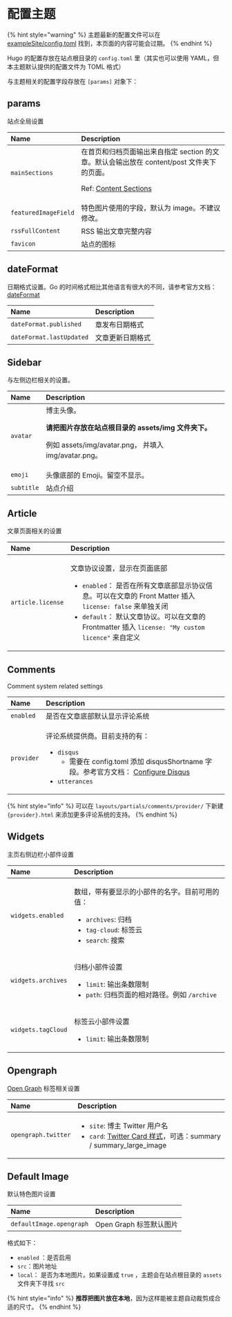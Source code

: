 # 配置主题

{% hint style="warning" %}
 主题最新的配置文件可以在 [exampleSite/config.toml](https://github.com/CaiJimmy/hugo-theme-stack/blob/master/exampleSite/config.toml) 找到，本页面的内容可能会过期。
{% endhint %}

Hugo 的配置存放在站点根目录的 `config.toml` 里（其实也可以使用 YAML，但本主题默认提供的配置文件为 TOML 格式）

与主题相关的配置字段存放在 `[params]` 对象下：

## params

站点全局设置

| Name | Description |
| :--- | :---------- |
| `mainSections` | 在首页和归档页面输出来自指定 section 的文章。默认会输出放在 content/post 文件夹下的页面。 <p></p><p>Ref: <a href="https://gohugo.io/content-management/sections/">Content Sections</a> |
| `featuredImageField` | 特色图片使用的字段，默认为 image。不建议修改。 |
| `rssFullContent` | RSS 输出文章完整内容 |
| `favicon` | 站点的图标 |

## dateFormat

日期格式设置。Go 的时间格式相比其他语言有很大的不同，请参考官方文档：[dateFormat](https://gohugo.io/functions/dateformat/)

| Name | Description |
| :--- | :---------- |
| `dateFormat.published` | 章发布日期格式 |
| `dateFormat.lastUpdated` | 文章更新日期格式 |

## Sidebar

与左侧边栏相关的设置。

| Name | Description |
| :--- | :---------- |
| `avatar` | 博主头像。<p>**请把图片存放在站点根目录的 assets/img 文件夹下。**</p><p>例如 assets/img/avatar.png， 并填入 img/avatar.png。</p> |
| `emoji` | 头像底部的 Emoji。留空不显示。 |
| `subtitle` | 站点介绍

## Article

文章页面相关的设置

<table>
  <thead>
    <tr>
      <th style="text-align:left">Name</th>
      <th style="text-align:left">Description</th>
    </tr>
  </thead>
  <tbody>
    <tr>
      <td style="text-align:left"><code>article.license</code>
      </td>
      <td style="text-align:left">
        <p>&#x6587;&#x7AE0;&#x534F;&#x8BAE;&#x8BBE;&#x7F6E;&#xFF0C;&#x663E;&#x793A;&#x5728;&#x9875;&#x9762;&#x5E95;&#x90E8;</p>
        <p></p>
        <ul>
          <li><code>enabled</code>&#xFF1A; &#x662F;&#x5426;&#x5728;&#x6240;&#x6709;&#x6587;&#x7AE0;&#x5E95;&#x90E8;&#x663E;&#x793A;&#x534F;&#x8BAE;&#x4FE1;&#x606F;&#x3002;&#x53EF;&#x4EE5;&#x5728;&#x6587;&#x7AE0;&#x7684;
            Front Matter &#x63D2;&#x5165; <code>license: false</code> &#x6765;&#x5355;&#x72EC;&#x5173;&#x95ED;</li>
          <li><code>default</code>&#xFF1A; &#x9ED8;&#x8BA4;&#x6587;&#x7AE0;&#x534F;&#x8BAE;&#x3002;&#x53EF;&#x4EE5;&#x5728;&#x6587;&#x7AE0;&#x7684;
            Frontmatter &#x63D2;&#x5165; <code>license: &quot;My custom licence&quot;</code> &#x6765;&#x81EA;&#x5B9A;&#x4E49;</li>
        </ul>
      </td>
    </tr>
  </tbody>
</table>

## Comments

Comment system related settings

<table>
  <thead>
    <tr>
      <th style="text-align:left">Name</th>
      <th style="text-align:left">Description</th>
    </tr>
  </thead>
  <tbody>
    <tr>
      <td style="text-align:left"><code>enabled</code>
      </td>
      <td style="text-align:left">&#x662F;&#x5426;&#x5728;&#x6587;&#x7AE0;&#x5E95;&#x90E8;&#x9ED8;&#x8BA4;&#x663E;&#x793A;&#x8BC4;&#x8BBA;&#x7CFB;&#x7EDF;</td>
    </tr>
    <tr>
      <td style="text-align:left"><code>provider</code>
      </td>
      <td style="text-align:left">
        <p>&#x8BC4;&#x8BBA;&#x7CFB;&#x7EDF;&#x63D0;&#x4F9B;&#x5546;&#x3002;&#x76EE;&#x524D;&#x652F;&#x6301;&#x7684;&#x6709;&#xFF1A;</p>
        <ul>
          <li><code>disqus</code>
            <ul>
              <li>&#x9700;&#x8981;&#x5728; config.toml &#x6DFB;&#x52A0; disqusShortname
                &#x5B57;&#x6BB5;&#x3002;&#x53C2;&#x8003;&#x5B98;&#x65B9;&#x6587;&#x6863;&#xFF1A;
                <a
                href="https://gohugo.io/content-management/comments/#configure-disqus">Configure Disqus</a>
              </li>
            </ul>
          </li>
          <li><code>utterances</code>
          </li>
        </ul>
      </td>
    </tr>
  </tbody>
</table>

{% hint style="info" %}
可以在 `layouts/partials/comments/provider/` 下新建 `{provider}.html` 来添加更多评论系统的支持。
{% endhint %}

## **Widgets**

主页右侧边栏小部件设置

<table>
  <thead>
    <tr>
      <th style="text-align:left">Name</th>
      <th style="text-align:left">Description</th>
    </tr>
  </thead>
  <tbody>
    <tr>
      <td style="text-align:left"><code>widgets.enabled</code>
      </td>
      <td style="text-align:left">
        <p>&#x6570;&#x7EC4;&#xFF0C;&#x5E26;&#x6709;&#x8981;&#x663E;&#x793A;&#x7684;&#x5C0F;&#x90E8;&#x4EF6;&#x7684;&#x540D;&#x5B57;&#x3002;&#x76EE;&#x524D;&#x53EF;&#x7528;&#x7684;&#x503C;&#xFF1A;</p>
        <ul>
          <li><code>archives</code>: &#x5F52;&#x6863;</li>
          <li><code>tag-cloud</code>: &#x6807;&#x7B7E;&#x4E91;</li>
          <li><code>search</code>: &#x641C;&#x7D22;</li>
        </ul>
      </td>
    </tr>
    <tr>
      <td style="text-align:left"><code>widgets.archives</code>
      </td>
      <td style="text-align:left">
        <p>&#x5F52;&#x6863;&#x5C0F;&#x90E8;&#x4EF6;&#x8BBE;&#x7F6E;</p>
        <ul>
          <li><code>limit</code>: &#x8F93;&#x51FA;&#x6761;&#x6570;&#x9650;&#x5236;</li>
          <li><code>path</code>: &#x5F52;&#x6863;&#x9875;&#x9762;&#x7684;&#x76F8;&#x5BF9;&#x8DEF;&#x5F84;&#x3002;&#x4F8B;&#x5982; <code>/archive</code>
          </li>
        </ul>
      </td>
    </tr>
    <tr>
      <td style="text-align:left"><code>widgets.tagCloud</code>
      </td>
      <td style="text-align:left">
        <p>&#x6807;&#x7B7E;&#x4E91;&#x5C0F;&#x90E8;&#x4EF6;&#x8BBE;&#x7F6E;</p>
        <ul>
          <li><code>limit</code>: &#x8F93;&#x51FA;&#x6761;&#x6570;&#x9650;&#x5236;</li>
        </ul>
      </td>
    </tr>
  </tbody>
</table>

## Opengraph

 [Open Graph](https://ogp.me/) 标签相关设置

<table>
  <thead>
    <tr>
      <th style="text-align:left">Name</th>
      <th style="text-align:left">Description</th>
    </tr>
  </thead>
  <tbody>
    <tr>
      <td style="text-align:left"><code>opengraph.twitter</code>
      </td>
      <td style="text-align:left">
        <p></p>
        <ul>
          <li><code>site</code>: &#x535A;&#x4E3B; Twitter &#x7528;&#x6237;&#x540D;</li>
          <li><code>card</code>: <a href="https://developer.twitter.com/en/docs/twitter-for-websites/cards/overview/abouts-cards">Twitter Card &#x6837;&#x5F0F;</a>&#xFF0C;&#x53EF;&#x9009;&#xFF1A;summary
            / summary_large_image</li>
        </ul>
      </td>
    </tr>
  </tbody>
</table>

## Default Image

默认特色图片设置

| Name | Description |
| :--- | :--- |
| `defaultImage.opengraph` | Open Graph 标签默认图片 |

格式如下：

* `enabled` ：是否启用
* `src`：图片地址
* `local`： 是否为本地图片。如果设置成 `true` ，主题会在站点根目录的 `assets` 文件夹下寻找 `src`

{% hint style="info" %}
**推荐把图片放在本地**，因为这样能被主题自动裁剪成合适的尺寸。
{% endhint %}


